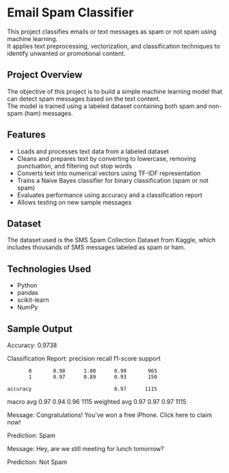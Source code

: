 # Email Spam Classifier

This project classifies emails or text messages as spam or not spam using machine learning.  
It applies text preprocessing, vectorization, and classification techniques to identify unwanted or promotional content.

## Project Overview

The objective of this project is to build a simple machine learning model that can detect spam messages based on the text content.  
The model is trained using a labeled dataset containing both spam and non-spam (ham) messages.

## Features

- Loads and processes text data from a labeled dataset  
- Cleans and prepares text by converting to lowercase, removing punctuation, and filtering out stop words  
- Converts text into numerical vectors using TF-IDF representation  
- Trains a Naive Bayes classifier for binary classification (spam or not spam)  
- Evaluates performance using accuracy and a classification report  
- Allows testing on new sample messages

## Dataset

The dataset used is the SMS Spam Collection Dataset from Kaggle, which includes thousands of SMS messages labeled as spam or ham.

## Technologies Used

- Python  
- pandas  
- scikit-learn  
- NumPy

## Sample Output
Accuracy: 0.9738

Classification Report:
              precision    recall  f1-score   support

           0       0.98      1.00      0.99       965
           1       0.97      0.89      0.93       150

    accuracy                           0.97      1115
   macro avg       0.97      0.94      0.96      1115
weighted avg       0.97      0.97      0.97      1115

Message: Congratulations! You've won a free iPhone. Click here to claim now!

Prediction: Spam

Message: Hey, are we still meeting for lunch tomorrow?

Prediction: Not Spam

